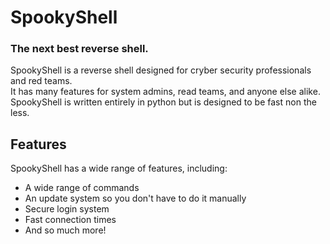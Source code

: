 # SpookyShell
### The next best reverse shell.

SpookyShell is a reverse shell designed for cryber security professionals and red teams.  
It has many features for system admins, read teams, and anyone else alike. 
SpookyShell is written entirely in python but is designed to be fast non the less.

## Features
SpookyShell has a wide range of features, including:
  * A wide range of commands
  * An update system so you don't have to do it manually
  * Secure login system
  * Fast connection times
  * And so much more!
 
 
